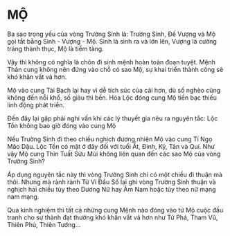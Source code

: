 # MỘ

Ba sao trọng yếu của vòng Trường Sinh là: Trường Sinh, Đế Vượng và Mộ gọi tắt bằng Sinh - Vượng - Mộ. Sinh là sinh ra và lớn lên, Vượng là cường tráng thành thục, Mộ là tiềm tàng.

Vậy thì không có nghĩa là chôn đi sinh mệnh hoàn toàn đoạn tuyệt. Mệnh Thân cung không nên đứng vào chỗ có sao Mộ, sự khai triển thành công sẽ khó khăn vất vả hơn.

Mộ vào cung Tài Bạch lại hay vì dễ tích súc của cải hơn, dù số nghèo cũng không đến nỗi khổ, số giàu thì bền. Hóa Lộc đóng cung Mộ tiền bạc thiếu linh động phát triển.

Đến đây lại gặp phải nghi vấn khi các lý thuyết gia nêu ra nguyên tắc: Lộc Tồn không bao giờ đóng vào cung Mộ

Nếu Trường Sinh đi theo chiều nghịch đương nhiên Mộ vào cung Tí Ngọ Mão Dậu. Lộc Tồn có mặt ở đây đối với tuổi Ất, Đinh, Kỷ, Tân và Quí. Như vậy Mộ cung Thìn Tuất Sửu Mùi không liên quan đến các sao Mộ của vòng Trường Sinh?

Áp dụng nguyên tắc này thì vòng Trường Sinh chỉ có một chiều đi thuận mà thôi. Nhưng mà rành rành Tử Vi Đẩu Số lại ghi vòng Trường Sinh thuận và nghịch hai chiều tùy theo Dương Nữ hay Âm Nam hoặc tùy theo nữ mạng nam mạng.

Qua kinh nghiệm thì tất cả những cung Mệnh nào đóng vào tứ Mộ cuộc đấu tranh cho sự thành đạt thường khó khăn vất vả hơn như Tử Phá, Tham Vũ, Thiên Phủ, Thiên Tướng...